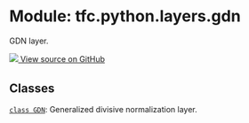 <div itemscope itemtype="http://developers.google.com/ReferenceObject">
<meta itemprop="name" content="tfc.python.layers.gdn" />
<meta itemprop="path" content="Stable" />
</div>

# Module: tfc.python.layers.gdn

GDN layer.




<table class="tfo-github-link" align="left">
<a target="_blank" href="https://github.com/tensorflow/compression/tree/master/tensorflow_compression/python/layers/gdn.py">
  <img src="https://www.tensorflow.org/images/GitHub-Mark-32px.png" />
  View source on GitHub
</a>
</table>

<!-- Placeholder for "Used in" -->


## Classes

[`class GDN`](../../../tfc/GDN.md): Generalized divisive normalization layer.

